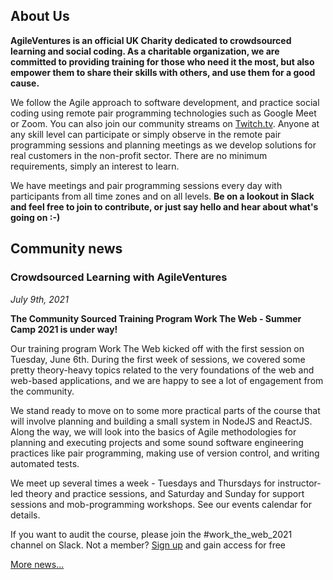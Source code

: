 ## About Us

**AgileVentures is an official UK Charity dedicated to crowdsourced learning and social coding. As a charitable organization, we are committed to providing training for those who need it the most, but also empower them to share their skills with others, and use them for a good cause.** 

We follow the Agile approach to software development, and practice social coding using remote pair programming technologies such as Google Meet or Zoom. You can also join our community streams on [Twitch.tv](https://www.twitch.tv/agileventures). Anyone at any skill level can participate or simply observe in the remote pair programming sessions and planning meetings as we develop solutions for real customers in the non-profit sector. There are no minimum requirements, simply an interest to learn.

We have meetings and pair programming sessions every day with participants from all time zones and on all levels. **Be on a lookout in Slack and feel free to join to contribute, or just say hello and hear about what's going on :-)**

## Community news

### Crowdsourced Learning with AgileVentures
_July 9th, 2021_

**The Community Sourced Training Program Work The Web - Summer Camp 2021 is under way!**

Our training program Work The Web kicked off with the first session on Tuesday, June 6th. During the first week of sessions,  we covered some pretty theory-heavy topics related to the very foundations of the web and web-based applications, and we are happy to see a lot of engagement from the community. 

We stand ready to move on to some more practical parts of the course that will involve planning and building a small system in NodeJS and ReactJS. Along the way, we will look into the basics of Agile methodologies for planning and executing projects and some sound software engineering practices like pair programming, making use of version control, and writing automated tests. 

We meet up several times a week - Tuesdays and Thursdays for instructor-led theory and practice sessions, and Saturday and Sunday for support sessions and mob-programming workshops. See our events calendar for details. 

If you want to audit the course, please join the #work_the_web_2021 channel on Slack. Not a member? <a href="https://www.agileventures.org/users/sign_up">Sign up</a> and gain access for free   


[More news...](/news)


